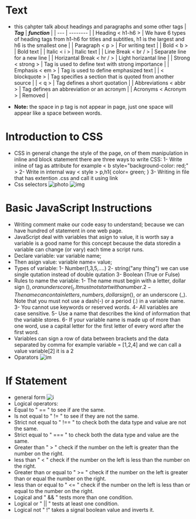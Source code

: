 # Text 
* this cahpter talk about headings and paragraphs and some other tags
| ***Tag*** | ***function*** |
| --- | -------- |
| Heading &lt; h1-h6 &gt; | We have 6 types of heading tags from h1-h6 for titles and subtitles, h1 is the largest and h6 is the smallest one |
| Paragraph &lt; p &gt; | For writing text |
| Bold &lt; b &gt; | Bold text |
| Italic &lt; i &gt; | Italic text |
| Line Break &lt; br / &gt; | Separate line for a new line |
| Horizantal Break &lt; hr / &gt; | Light horizantal line |
| Strong &lt; strong &gt; | Tag is used to define text with strong importance |
| Emphasis &lt; em &gt; | Tag is used to define emphasized text |
| &lt; blockquote &gt; | Tag specifies a section that is quoted from another source |
| &lt; q &gt; | Tag defines a short quotation |
| Abbreviations &lt; abbr &gt; | Tag defines an abbreviation or an acronym |
| Acronyms &lt; Acronym &gt; | Removed |

* **Note:** the space in p tag is not appear in page, just one space will appear like a space between words.
# Introduction to CSS
* CSS in general change the style of the page, on of them manipulation in inline and block statement
there are three ways to write CSS:
1- Write inline of tag as attribute for example
&lt; b style="background-color: red;" &gt;
2- Write in internal way 
&lt; style &gt;
p,h1{ 
    color= green;
} 
3- Writing in file that has extention .css and call it using link
* Css selectors
![photo](https://cs.wellesley.edu/~cs110/reading/css-selectors-files/css_rule.png)
![img](https://i.pinimg.com/originals/bc/97/96/bc97965579512f8a6d2303934f599c65.png)
# Basic JavaScript Instructions
* Writing comment make our code easy to understand; because we can have hundred of statement in one web page.
* JavaScript deal with variables that asign to value, it is worth say a variable is a good name for this concept because the data storedin a variable can change (or vary) each time a script runs.
* Declare variable:
var variable name;
* Then asign value:
variable name= value;
* Types of variable: 
1- Number(1,3,5,....)
2- string("any thing") we can use single qutation instead of double qutation
3- Boolean (True or Fulse)
* Rules to name the variable:
1- The name must begin with a letter, dollar sign ($),or an underscore (_). It must not start with a number.
2-The name can contain letters, numbers, dollar sign ($), or an underscore (_). Note that you must not use a dash(-) or a period (.) in a variable name.
3- You cannot use keywords or reserved words.
4- All variables are case sensitive.
5- Use a name that describes the kind of information that the variable stores. 
6- If your variable name is made up of more than one word, use a capital letter for the first letter of every word after the first word.
* Variables can sign a row of data between brackets and the data separated by comma for example
variable = [1,2,4]
and we can call a value 
variable[2] it is a 2
* Oparators 
![im](https://2.bp.blogspot.com/-Aa3I3yOraos/W8LSLWl3Q5I/AAAAAAAAESw/RJugarKq2mQn0zb8BXB6cYHtKOjYXoAEgCLcBGAs/w1200-h630-p-k-no-nu/arithmatic-operators.PNG)
# If Statement
* general form 
![i](https://image.slidesharecdn.com/conditional-140811112653-phpapp02/95/conditional-statement-in-java-23-638.jpg?cb=1407756443.jpg)
* Logical operators:
* Equal to " == " to see if are the same.
* Is not equal to " != " to see if they are not the same.
* Strict not equal to " !== " to check both the data type and value are not the same.
* Strict equal to " === " to check both the data type and value are the same.
* Greater than " > " check if the number on the left is greater than the number on the right.
* less than " < " check if the number on the left is less than the number on the right.
* Greater than or equal to " >= " check if the number on the left is greater than or equal the number on the right.
* less than or equal to " <= " check if the number on the left is less than or equal to the number on the right.
* Logical and " && " tests more than one condition.
* Logical or " || " tests at least one condition.
* Logical not " !" takes a signal boolean value and inverts it.
